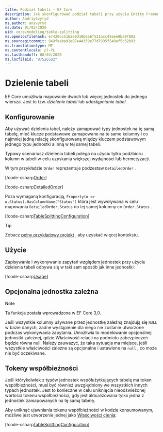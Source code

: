 ```yaml
---
title: Podział tabeli — EF Core
description: Jak skonfigurować podział tabeli przy użyciu Entity Framework Core
author: AndriySvyryd
ms.author: ansvyryd
ms.date: 01/03/2020
uid: core/modeling/table-splitting
ms.openlocfilehash: e7428bc516a69310b6a6f521acc49aee0ba9f802
ms.sourcegitcommit: 949faaba02e07e44359e77d7935f540af5c32093
ms.translationtype: MT
ms.contentlocale: pl-PL
ms.lasthandoff: 08/03/2020
ms.locfileid: "87526502"
---
```

# <a name="table-splitting"></a>Dzielenie tabeli

EF Core umożliwia mapowanie dwóch lub więcej jednostek do jednego wiersza. Jest to tzw. _dzielenie tabeli_ lub _udostępnianie tabel_.

## <a name="configuration"></a>Konfigurowanie

Aby używać dzielenia tabel, należy zamapować typy jednostek na tę samą tabelę, mieć klucze podstawowe zamapowane na te same kolumny i co najmniej jedną relację skonfigurowaną między kluczem podstawowym jednego typu jednostki a inną w tej samej tabeli.

Typowy scenariusz dzielenia tabeli polega na użyciu tylko podzbioru kolumn w tabeli w celu uzyskania większej wydajności lub hermetyzacji.

W tym przykładzie `Order` reprezentuje podzestaw `DetailedOrder` .

[!code-csharp[Order](../../../samples/core/Modeling/TableSplitting/Order.cs?name=Order)]

[!code-csharp[DetailedOrder](../../../samples/core/Modeling/TableSplitting/DetailedOrder.cs?name=DetailedOrder)]

Poza wymaganą konfiguracją, `Property(o => o.Status).HasColumnName("Status")` która jest wywoływana w celu mapowania `DetailedOrder.Status` do tej samej kolumny co `Order.Status` .

[!code-csharp[TableSplittingConfiguration](../../../samples/core/Modeling/TableSplitting/TableSplittingContext.cs?name=TableSplitting)]

> [!TIP]
> Zobacz [pełny przykładowy projekt](https://github.com/dotnet/EntityFramework.Docs/tree/master/samples/core/Modeling/TableSplitting) , aby uzyskać więcej kontekstu.

## <a name="usage"></a>Użycie

Zapisywanie i wykonywanie zapytań względem jednostek przy użyciu dzielenia tabeli odbywa się w taki sam sposób jak inne jednostki:

[!code-csharp[Usage](../../../samples/core/Modeling/TableSplitting/Program.cs?name=Usage)]

## <a name="optional-dependent-entity"></a>Opcjonalna jednostka zależna

> [!NOTE]
> Ta funkcja została wprowadzona w EF Core 3,0.

Jeśli wszystkie kolumny używane przez jednostkę zależną znajdują się `NULL` w bazie danych, żadne wystąpienie dla niego nie zostanie utworzone podczas wykonywania zapytania. Umożliwia to modelowanie opcjonalnej jednostki zależnej, gdzie Właściwość relacji na podmiotu zabezpieczeń będzie równa null. Należy zauważyć, że taka sytuacja ma miejsce, jeśli wszystkie właściwości zależne są opcjonalne i ustawione na `null` , co może nie być oczekiwane.

## <a name="concurrency-tokens"></a>Tokeny współbieżności

Jeśli którykolwiek z typów jednostek współużytkujących tabelę ma token współbieżności, musi być również uwzględniony we wszystkich innych typach jednostek. Jest to konieczne w celu uniknięcia nieodświeżonej wartości tokenu współbieżności, gdy jest aktualizowana tylko jedna z jednostek zamapowanych na tę samą tabelę.

Aby uniknąć ujawniania tokenu współbieżności w kodzie konsumowanym, możliwe jest utworzenie jednej jako [Właściwości cienia](xref:core/modeling/shadow-properties):

[!code-csharp[TableSplittingConfiguration](../../../samples/core/Modeling/TableSplitting/TableSplittingContext.cs?name=ConcurrencyToken&highlight=2)]
